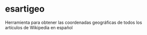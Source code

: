 esartigeo
=========

Herramienta para obtener las coordenadas geográficas de todos los artículos de Wikipedia en español
